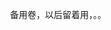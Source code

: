 <div class="read-content j_readContent" id="">
                <p>　　备用卷，以后留着用，。。<p> 
            </div>